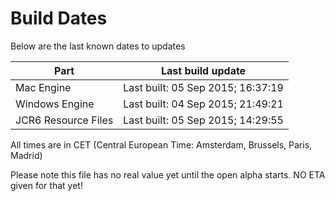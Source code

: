 # Build Dates

Below are the last known dates to updates

Part | Last build update
-----|-----
Mac Engine | Last built: 05 Sep 2015; 16:37:19
Windows Engine | Last built: 04 Sep 2015; 21:49:21
JCR6 Resource Files | Last built: 05 Sep 2015; 14:29:55
All times are in CET (Central European Time: Amsterdam, Brussels, Paris, Madrid)


Please note this file has no real value yet until the open alpha starts. NO ETA given for that yet!
